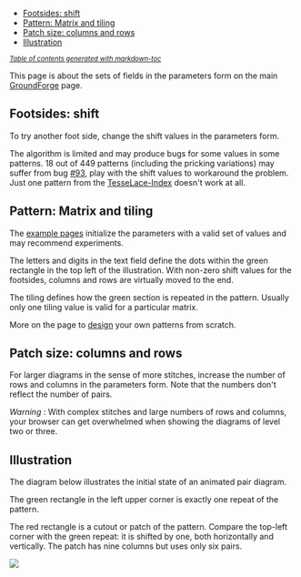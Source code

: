 - [Footsides: shift](#footsides--shift)
- [Pattern: Matrix and tiling](#pattern--matrix-and-tiling)
- [Patch size: columns and rows](#patch-size--columns-and-rows)
- [Illustration](#illustration)


<sub><i><a href='http://ecotrust-canada.github.io/markdown-toc/'>Table of contents generated with markdown-toc</a></i></sub>


This page is about the sets of fields in the parameters form on the main [GroundForge] page.

[GroundForge]: https://d-bl.github.io/GroundForge/

Footsides: shift
----------------

To try another foot side, change the shift values in the parameters form.

The algorithm is limited and may produce bugs for some values in some patterns.
18 out of 449 patterns (including the pricking variations) may suffer from bug [#93](https://github.com/d-bl/GroundForge/issues/93),
play with the shift values to workaround the problem.
Just one pattern from the [TesseLace-Index](TesseLace-Index) doesn't work at all.


Pattern: Matrix and tiling
--------------------------

The [example pages](Example) initialize the parameters with a valid set of values and may recommend experiments.

The letters and digits in the text field define the dots within the green rectangle
in the top left of the illustration.
With non-zero shift values for the footsides, columns and rows are virtually moved to the end.

The tiling defines how the green section is repeated in the pattern.
Usually only one tiling value is valid for a particular matrix.

More on the page to [design](Reversed-engineering-of-patterns) your own patterns from scratch.


Patch size: columns and rows
----------------------------

For larger diagrams in the sense of more stitches, increase the number of rows and columns in the parameters form.
Note that the numbers don't reflect the number of pairs.

_Warning_ : With complex stitches and large numbers of rows and columns, your browser can get overwhelmed when showing the diagrams of level two or three.

Illustration
------------

The diagram below illustrates the initial state of an animated pair diagram.

The green rectangle in the left upper corner is exactly one repeat of the pattern.

The red rectangle is a cutout or patch of the pattern.
Compare the top-left corner with the green repeat:
it is shifted by one, both horizontally and vertically.
The patch has nine columns but uses only six pairs.

![](https://raw.githubusercontent.com/wiki/d-bl/GroundForge/images/cutout.png)